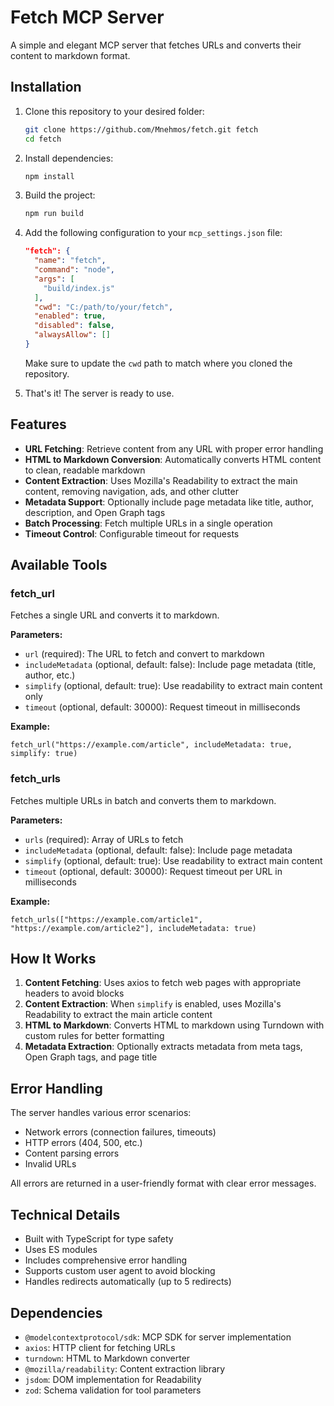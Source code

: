 # Fetch MCP Server

A simple and elegant MCP server that fetches URLs and converts their content to markdown format.

## Installation

1. Clone this repository to your desired folder:
   ```bash
   git clone https://github.com/Mnehmos/fetch.git fetch
   cd fetch
   ```

2. Install dependencies:
   ```bash
   npm install
   ```

3. Build the project:
   ```bash
   npm run build
   ```

4. Add the following configuration to your `mcp_settings.json` file:
   ```json
   "fetch": {
     "name": "fetch",
     "command": "node",
     "args": [
       "build/index.js"
     ],
     "cwd": "C:/path/to/your/fetch",
     "enabled": true,
     "disabled": false,
     "alwaysAllow": []
   }
   ```
   
   Make sure to update the `cwd` path to match where you cloned the repository.

5. That's it! The server is ready to use.

## Features

- **URL Fetching**: Retrieve content from any URL with proper error handling
- **HTML to Markdown Conversion**: Automatically converts HTML content to clean, readable markdown
- **Content Extraction**: Uses Mozilla's Readability to extract the main content, removing navigation, ads, and other clutter
- **Metadata Support**: Optionally include page metadata like title, author, description, and Open Graph tags
- **Batch Processing**: Fetch multiple URLs in a single operation
- **Timeout Control**: Configurable timeout for requests

## Available Tools

### fetch_url
Fetches a single URL and converts it to markdown.

**Parameters:**
- `url` (required): The URL to fetch and convert to markdown
- `includeMetadata` (optional, default: false): Include page metadata (title, author, etc.)
- `simplify` (optional, default: true): Use readability to extract main content only
- `timeout` (optional, default: 30000): Request timeout in milliseconds

**Example:**
```
fetch_url("https://example.com/article", includeMetadata: true, simplify: true)
```

### fetch_urls
Fetches multiple URLs in batch and converts them to markdown.

**Parameters:**
- `urls` (required): Array of URLs to fetch
- `includeMetadata` (optional, default: false): Include page metadata
- `simplify` (optional, default: true): Use readability to extract main content
- `timeout` (optional, default: 30000): Request timeout per URL in milliseconds

**Example:**
```
fetch_urls(["https://example.com/article1", "https://example.com/article2"], includeMetadata: true)
```

## How It Works

1. **Content Fetching**: Uses axios to fetch web pages with appropriate headers to avoid blocks
2. **Content Extraction**: When `simplify` is enabled, uses Mozilla's Readability to extract the main article content
3. **HTML to Markdown**: Converts HTML to markdown using Turndown with custom rules for better formatting
4. **Metadata Extraction**: Optionally extracts metadata from meta tags, Open Graph tags, and page title

## Error Handling

The server handles various error scenarios:
- Network errors (connection failures, timeouts)
- HTTP errors (404, 500, etc.)
- Content parsing errors
- Invalid URLs

All errors are returned in a user-friendly format with clear error messages.

## Technical Details

- Built with TypeScript for type safety
- Uses ES modules
- Includes comprehensive error handling
- Supports custom user agent to avoid blocking
- Handles redirects automatically (up to 5 redirects)

## Dependencies

- `@modelcontextprotocol/sdk`: MCP SDK for server implementation
- `axios`: HTTP client for fetching URLs
- `turndown`: HTML to Markdown converter
- `@mozilla/readability`: Content extraction library
- `jsdom`: DOM implementation for Readability
- `zod`: Schema validation for tool parameters
